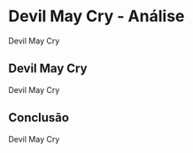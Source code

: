 ---
---

# Devil May Cry - Análise

Devil May Cry

## Devil May Cry

Devil May Cry

## Conclusão

Devil May Cry
